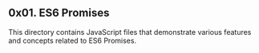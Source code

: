 ## 0x01. ES6 Promises
This directory contains JavaScript files that demonstrate various features and concepts related to ES6 Promises.
